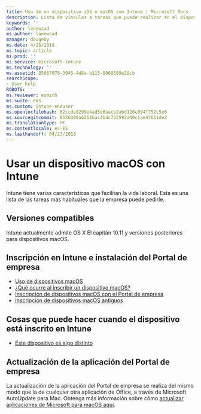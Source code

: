 ```yaml
---
title: Uso de un dispositivo iOS o macOS con Intune | Microsoft Docs
description: Lista de vínculos a tareas que puede realizar en el dispositivo móvil iOS o macOS cuando este está inscrito en Intune
keywords: ''
author: lenewsad
ms.author: lanewsad
manager: dougeby
ms.date: 4/20/2018
ms.topic: article
ms.prod: ''
ms.service: microsoft-intune
ms.technology: ''
ms.assetid: 05067978-3045-4d8a-b215-0069509e29cb
searchScope:
- User help
ROBOTS: ''
ms.reviewer: esmich
ms.suite: ems
ms.custom: intune-enduser
ms.openlocfilehash: 02ccde8299e4ad5d6aacb2abd120c094f752c5e6
ms.sourcegitcommit: 9536300a6211bac4bdc733593a40c1ae47611de3
ms.translationtype: HT
ms.contentlocale: es-ES
ms.lasthandoff: 04/23/2018
---
```

# <a name="using-your-macos-device-with-intune"></a>Usar un dispositivo macOS con Intune

Intune tiene varias características que facilitan la vida laboral. Esta es una lista de las tareas más habituales que la empresa puede pedirle.

## <a name="supported-versions"></a>Versiones compatibles

Intune actualmente admite OS X El capitán 10.11 y versiones posteriores para dispositivos macOS.

## <a name="enrolling-into-intune-and-installing-the-company-portal"></a>Inscripción en Intune e instalación del Portal de empresa

- [Uso de dispositivos macOS](using-your-macos-device-with-intune.md)
- [¿Qué ocurre al inscribir un dispositivo macOS?](what-happens-if-you-install-the-company-portal-app-and-enroll-your-device-in-intune-macos.md)
- [Inscripción de dispositivos macOS con el Portal de empresa](enroll-your-device-in-intune-macos-cp.md)
- [Inscripción de dispositivos macOS antiguos](enroll-your-device-in-intune-macos-legacy.md)


## <a name="things-you-can-do-when-your-device-is-enrolled-in-intune"></a>Cosas que puede hacer cuando el dispositivo está inscrito en Intune

- [Este dispositivo es algo distinto](device-little-different-jamf.md)

## <a name="updating-the-company-portal-app"></a>Actualización de la aplicación del Portal de empresa

La actualización de la aplicación del Portal de empresa se realiza del mismo modo que la de cualquier otra aplicación de Office, a través de Microsoft AutoUpdate para Mac. Obtenga más información sobre cómo [actualizar aplicaciones de Microsoft para macOS aquí](https://support.office.com/article/Check-for-Office-for-Mac-updates-automatically-bfd1e497-c24d-4754-92ab-910a4074d7c1).
